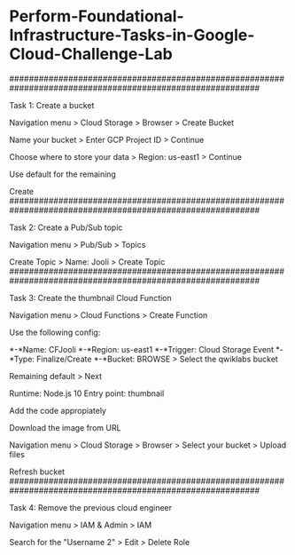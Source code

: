 # Perform-Foundational-Infrastructure-Tasks-in-Google-Cloud-Challenge-Lab
###########################################################################################################

Task 1: Create a bucket

Navigation menu > Cloud Storage > Browser > Create Bucket

Name your bucket > Enter GCP Project ID > Continue

Choose where to store your data > Region: us-east1 > Continue

Use default for the remaining

Create
###########################################################################################################

Task 2: Create a Pub/Sub topic

Navigation menu > Pub/Sub > Topics

Create Topic > Name: Jooli > Create Topic
###########################################################################################################

Task 3: Create the thumbnail Cloud Function

Navigation menu > Cloud Functions > Create Function

Use the following config:

*-*Name: CFJooli *-*Region: us-east1 *-*Trigger: Cloud Storage Event *-*Type: Finalize/Create *-*Bucket: BROWSE > Select the qwiklabs bucket

Remaining default > Next

Runtime: Node.js 10 Entry point: thumbnail

Add the code appropiately

Download the image from URL

Navigation menu > Cloud Storage > Browser > Select your bucket > Upload files

Refresh bucket
###########################################################################################################

Task 4: Remove the previous cloud engineer

Navigation menu > IAM & Admin > IAM

Search for the "Username 2" > Edit > Delete Role
